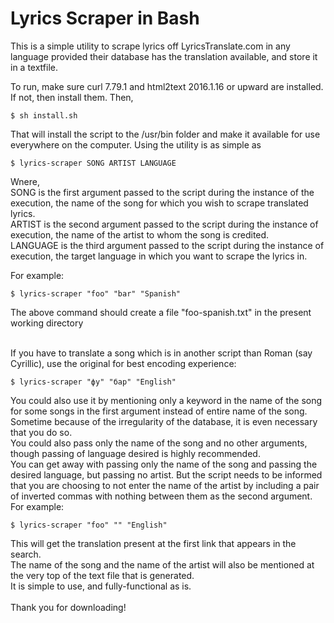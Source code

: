 # Lyrics Scraper in Bash

This is a simple utility to scrape lyrics off LyricsTranslate.com in any language provided their database has the translation available, and store it in a textfile.

To run, make sure curl 7.79.1 and html2text 2016.1.16 or upward are installed. If not, then install them. Then, <br>
```
$ sh install.sh
```
That will install the script to the /usr/bin folder and make it available for use everywhere on the computer. Using the utility is as simple as
```
$ lyrics-scraper SONG ARTIST LANGUAGE
```
Wnere, <br>
SONG is the first argument passed to the script during the instance of the execution, the name of the song for which you wish to scrape translated lyrics. <br>
ARTIST is the second argument passed to the script during the instance of execution, the name of the artist to whom the song is credited. <br>
LANGUAGE is the third argument passed to the script during the instance of execution, the target language in which you want to scrape the lyrics in.

For example:<br>
```
$ lyrics-scraper "foo" "bar" "Spanish"
```
The above command should create a file "foo-spanish.txt" in the present working directory<br><br>

If you have to translate a song which is in another script than Roman (say Cyrillic), use the original for best encoding experience:
```
$ lyrics-scraper "фу" "бар" "English"
```
You could also use it by mentioning only a keyword in the name of the song for some songs in the first argument instead of entire name of the song. Sometime because of the irregularity of the database, it is even necessary that you do so. <br>
You could also pass only the name of the song and no other arguments, though passing of language desired is highly recommended. <br>
You can get away with passing only the name of the song and passing the desired language, but passing no artist. But the script needs to be informed that you are choosing to not enter the name of the artist by including a pair of inverted commas with nothing between them as the second argument. <br>
For example: <br>
```
$ lyrics-scraper "foo" "" "English"
```

This will get the translation present at the first link that appears in the search. <br>
The name of the song and the name of the artist will also be mentioned at the very top of the text file that is generated. <br>
It is simple to use, and fully-functional as is. <br><br>
Thank you for downloading!<br>
